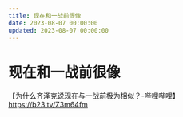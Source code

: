```yaml
---
title: 现在和一战前很像
date: 2023-08-07 00:00:00
updated: 2023-08-07 00:00:00
---
```


# 现在和一战前很像

【为什么齐泽克说现在与一战前极为相似？-哔哩哔哩】 https://b23.tv/Z3m64fm
